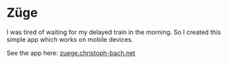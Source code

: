 # Züge

I was tired of waiting for my delayed train in the morning. So I created this simple app which works on mobile devices. 

See the app here: [zuege.christoph-bach.net](http://zuege.christoph-bach.net/)
